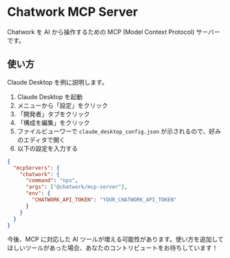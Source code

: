 # Chatwork MCP Server

Chatwork を AI から操作するための MCP (Model Context Protocol) サーバーです。

## 使い方

Claude Desktop を例に説明します。

1. Claude Desktop を起動
2. メニューから「設定」をクリック
3. 「開発者」タブをクリック
4. 「構成を編集」をクリック
5. ファイルビューワーで `claude_desktop_config.json` が示されるので、好みのエディタで開く
6. 以下の設定を入力する

```json
{
  "mcpServers": {
    "chatwork": {
      "command": "npx",
      "args": ["@chatwork/mcp-server"],
      "env": {
        "CHATWORK_API_TOKEN": "YOUR_CHATWORK_API_TOKEN"
      }
    }
  }
}
```

今後、MCP に対応した AI ツールが増える可能性があります。使い方を追加してほしいツールがあった場合、あなたのコントリビュートをお待ちしています！
